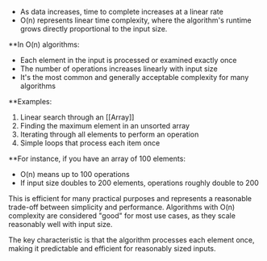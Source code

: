 - As data increases, time to complete increases at a linear rate
- O(n) represents linear time complexity, where the algorithm's runtime grows directly proportional to the input size.

**In O(n) algorithms:

- Each element in the input is processed or examined exactly once
- The number of operations increases linearly with input size
- It's the most common and generally acceptable complexity for many algorithms

**Examples:

1. Linear search through an [[Array]]
2. Finding the maximum element in an unsorted array
3. Iterating through all elements to perform an operation
4. Simple loops that process each item once

**For instance, if you have an array of 100 elements:

- O(n) means up to 100 operations
- If input size doubles to 200 elements, operations roughly double to 200

This is efficient for many practical purposes and represents a reasonable trade-off between simplicity and performance. Algorithms with O(n) complexity are
considered "good" for most use cases, as they scale reasonably well with input size.

The key characteristic is that the algorithm processes each element once, making it predictable and efficient for reasonably sized inputs.